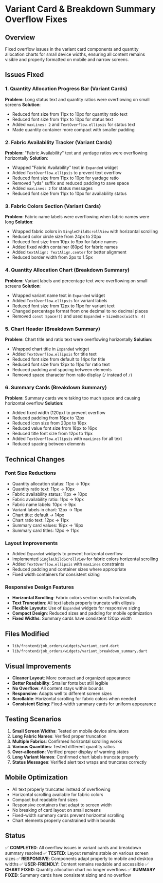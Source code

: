 # Variant Card & Breakdown Summary Overflow Fixes

## Overview
Fixed overflow issues in the variant card components and quantity allocation charts for small device widths, ensuring all content remains visible and properly formatted on mobile and narrow screens.

## Issues Fixed

### 1. Quantity Allocation Progress Bar (Variant Cards)
**Problem**: Long status text and quantity ratios were overflowing on small screens
**Solution**: 
- Reduced font size from 11px to 10px for quantity ratio text
- Reduced font size from 11px to 10px for status text
- Added `maxLines: 2` and `TextOverflow.ellipsis` for status text
- Made quantity container more compact with smaller padding

### 2. Fabric Availability Tracker (Variant Cards)
**Problem**: "Fabric Availability" text and yardage ratios were overflowing horizontally
**Solution**:
- Wrapped "Fabric Availability" text in `Expanded` widget
- Added `TextOverflow.ellipsis` to prevent text overflow
- Reduced font size from 11px to 10px for yardage ratio
- Removed "yds" suffix and reduced padding to save space
- Added `maxLines: 2` for status messages
- Reduced font size from 11px to 10px for availability status

### 3. Fabric Colors Section (Variant Cards)
**Problem**: Fabric name labels were overflowing when fabric names were long
**Solution**:
- Wrapped fabric colors in `SingleChildScrollView` with horizontal scrolling
- Reduced color circle size from 24px to 20px
- Reduced font size from 10px to 9px for fabric names
- Added fixed width container (60px) for fabric names
- Added `textAlign: TextAlign.center` for better alignment
- Reduced border width from 2px to 1.5px

### 4. Quantity Allocation Chart (Breakdown Summary)
**Problem**: Variant labels and percentage text were overflowing on small screens
**Solution**:
- Wrapped variant name text in `Expanded` widget
- Added `TextOverflow.ellipsis` for variant labels
- Reduced font size from 12px to 11px for variant text
- Changed percentage format from one decimal to no decimal places
- Removed `const Spacer()` and used `Expanded` + `SizedBox(width: 4)`

### 5. Chart Header (Breakdown Summary)
**Problem**: Chart title and ratio text were overflowing horizontally
**Solution**:
- Wrapped chart title in `Expanded` widget
- Added `TextOverflow.ellipsis` for title text
- Reduced font size from default to 14px for title
- Reduced font size from 12px to 11px for ratio text
- Reduced padding and spacing between elements
- Removed space character from ratio display (`/` instead of ` / `)

### 6. Summary Cards (Breakdown Summary)
**Problem**: Summary cards were taking too much space and causing horizontal overflow
**Solution**:
- Added fixed width (120px) to prevent overflow
- Reduced padding from 16px to 12px
- Reduced icon size from 20px to 18px
- Reduced value font size from 18px to 16px
- Reduced title font size from 12px to 11px
- Added `TextOverflow.ellipsis` with `maxLines` for all text
- Reduced spacing between elements

## Technical Changes

### Font Size Reductions
- Quantity allocation status: 11px → 10px
- Quantity ratio text: 11px → 10px  
- Fabric availability status: 11px → 10px
- Fabric availability ratio: 11px → 10px
- Fabric name labels: 10px → 9px
- Variant labels in chart: 12px → 11px
- Chart title: default → 14px
- Chart ratio text: 12px → 11px
- Summary card values: 18px → 16px
- Summary card titles: 12px → 11px

### Layout Improvements
- Added `Expanded` widgets to prevent horizontal overflow
- Implemented `SingleChildScrollView` for fabric colors horizontal scrolling
- Added `TextOverflow.ellipsis` with `maxLines` constraints
- Reduced padding and container sizes where appropriate
- Fixed width containers for consistent sizing

### Responsive Design Features
- **Horizontal Scrolling**: Fabric colors section scrolls horizontally
- **Text Truncation**: All text labels properly truncate with ellipsis
- **Flexible Layouts**: Use of `Expanded` widgets for responsive sizing
- **Compact Design**: Reduced sizes and padding for mobile optimization
- **Fixed Widths**: Summary cards have consistent 120px width

## Files Modified
- `lib/frontend/job_orders/widgets/variant_card.dart`
- `lib/frontend/job_orders/widgets/variant_breakdown_summary.dart`

## Visual Improvements
- **Cleaner Layout**: More compact and organized appearance
- **Better Readability**: Smaller fonts but still legible
- **No Overflow**: All content stays within bounds
- **Responsive**: Adapts well to different screen sizes
- **Scrollable**: Horizontal scrolling for fabric colors when needed
- **Consistent Sizing**: Fixed-width summary cards for uniform appearance

## Testing Scenarios
1. **Small Screen Widths**: Tested on mobile device simulators
2. **Long Fabric Names**: Verified proper truncation
3. **Multiple Fabrics**: Confirmed horizontal scrolling works
4. **Various Quantities**: Tested different quantity ratios
5. **Over-allocation**: Verified proper display of warning states
6. **Long Variant Names**: Confirmed chart labels truncate properly
7. **Status Messages**: Verified alert text wraps and truncates correctly

## Mobile Optimization
- All text properly truncates instead of overflowing
- Horizontal scrolling available for fabric colors
- Compact but readable font sizes
- Responsive containers that adapt to screen width
- No breaking of card layout on small screens
- Fixed-width summary cards prevent horizontal scrolling
- Chart elements properly constrained within bounds

## Status
✅ **COMPLETED**: All overflow issues in variant cards and breakdown summary resolved
✅ **TESTED**: Layout remains stable on various screen sizes
✅ **RESPONSIVE**: Components adapt properly to mobile and desktop widths
✅ **USER-FRIENDLY**: Content remains readable and accessible
✅ **CHART FIXED**: Quantity allocation chart no longer overflows
✅ **SUMMARY FIXED**: Summary cards have consistent sizing and no overflow
